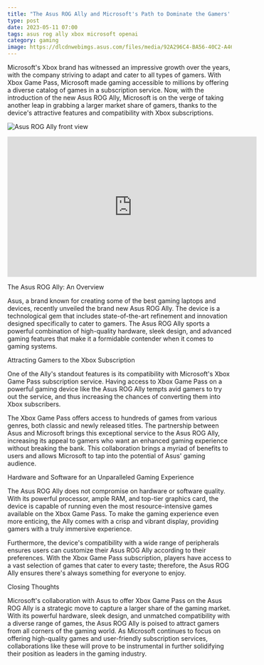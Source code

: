 ```yaml
---
title: "The Asus ROG Ally and Microsoft's Path to Dominate the Gamers' Market: A Match Made in Gaming Heaven"
type: post
date: 2023-05-11 07:00
tags: asus rog ally xbox microsoft openai
category: gaming
image: https://dlcdnwebimgs.asus.com/files/media/92A296C4-BA56-40C2-A462-AE2729261A0B/phase1/v1/images/large/2x/kv_ally_front.webp
---
```


Microsoft's Xbox brand has witnessed an impressive growth over the years, with the company striving to adapt and cater to all types of gamers. With Xbox Game Pass, Microsoft made gaming accessible to millions by offering a diverse catalog of games in a subscription service. Now, with the introduction of the new Asus ROG Ally, Microsoft is on the verge of taking another leap in grabbing a larger market share of gamers, thanks to the device's attractive features and compatibility with Xbox subscriptions.

![Asus ROG Ally front view](https://dlcdnwebimgs.asus.com/files/media/92A296C4-BA56-40C2-A462-AE2729261A0B/phase1/v1/images/large/2x/kv_ally_front.webp)

<iframe width="560" height="315" src="https://www.youtube-nocookie.com/embed/m_2L7xw_zGw" title="YouTube video player" frameborder="0" allow="accelerometer; autoplay; clipboard-write; encrypted-media; gyroscope; picture-in-picture; web-share" allowfullscreen></iframe>

The Asus ROG Ally: An Overview

Asus, a brand known for creating some of the best gaming laptops and devices, recently unveiled the brand new Asus ROG Ally. The device is a technological gem that includes state-of-the-art refinement and innovation designed specifically to cater to gamers. The Asus ROG Ally sports a powerful combination of high-quality hardware, sleek design, and advanced gaming features that make it a formidable contender when it comes to gaming systems.

Attracting Gamers to the Xbox Subscription

One of the Ally's standout features is its compatibility with Microsoft's Xbox Game Pass subscription service. Having access to Xbox Game Pass on a powerful gaming device like the Asus ROG Ally tempts avid gamers to try out the service, and thus increasing the chances of converting them into Xbox subscribers.

The Xbox Game Pass offers access to hundreds of games from various genres, both classic and newly released titles. The partnership between Asus and Microsoft brings this exceptional service to the Asus ROG Ally, increasing its appeal to gamers who want an enhanced gaming experience without breaking the bank. This collaboration brings a myriad of benefits to users and allows Microsoft to tap into the potential of Asus' gaming audience.

Hardware and Software for an Unparalleled Gaming Experience

The Asus ROG Ally does not compromise on hardware or software quality. With its powerful processor, ample RAM, and top-tier graphics card, the device is capable of running even the most resource-intensive games available on the Xbox Game Pass. To make the gaming experience even more enticing, the Ally comes with a crisp and vibrant display, providing gamers with a truly immersive experience.

Furthermore, the device's compatibility with a wide range of peripherals ensures users can customize their Asus ROG Ally according to their preferences. With the Xbox Game Pass subscription, players have access to a vast selection of games that cater to every taste; therefore, the Asus ROG Ally ensures there's always something for everyone to enjoy.

Closing Thoughts

Microsoft's collaboration with Asus to offer Xbox Game Pass on the Asus ROG Ally is a strategic move to capture a larger share of the gaming market. With its powerful hardware, sleek design, and unmatched compatibility with a diverse range of games, the Asus ROG Ally is poised to attract gamers from all corners of the gaming world. As Microsoft continues to focus on offering high-quality games and user-friendly subscription services, collaborations like these will prove to be instrumental in further solidifying their position as leaders in the gaming industry.

